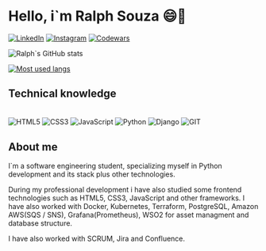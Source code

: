 # Hello, i`m Ralph Souza 😄🖖

<!-- @todo Link future personal DEV website URL -->
<!-- [![Blog](https://img.shields.io/website?label=RalphSouza.com&style=for-the-badge&url=https://)]() -->
[![LinkedIn](https://img.shields.io/badge/LinkedIn-0077B5?style=for-the-badge&logo=linkedin&logoColor=white)](https://www.linkedin.com/in/ralph-ssouza1985/)
[![Instagram](https://img.shields.io/badge/Instagram-E4405F?style=for-the-badge&logo=instagram&logoColor=white)](https://www.instagram.com/ralphsouza85/)
[![Codewars](https://img.shields.io/badge/Codewars-B1361E?style=for-the-badge&logo=Codewars&logoColor=white)](https://www.codewars.com/users/Ralph-souza)

![Ralph`s GitHub stats](https://github-readme-stats.vercel.app/api?username=Ralph-souza&show_icons=true&theme=dracula)

[![Most used langs](https://github-readme-stats.vercel.app/api/top-langs/?username=Ralph-souza&layout=compact)](https://github.com/Ralph-souza)

## Technical knowledge

<div style="display: inline-block"></br>
  <img alt="HTML5" align="center" src="https://img.shields.io/badge/HTML5-E34F26?style=for-the-badge&logo=html5&logoColor=white" />
  <img alt="CSS3" align="center" src="https://img.shields.io/badge/CSS3-1572B6?style=for-the-badge&logo=css3&logoColor=white" />
  <img alt="JavaScript" align="center" src="https://img.shields.io/badge/JavaScript-F7DF1E?style=for-the-badge&logo=javascript&logoColor=black" />
  <img alt="Python" align="center" src="https://img.shields.io/badge/Python-3776AB?style=for-the-badge&logo=python&logoColor=white" />
  <img alt="Django" align="center" src="https://img.shields.io/badge/Django-092E20?style=for-the-badge&logo=django&logoColor=white" />
  <img alt="GIT" align="center" src="https://img.shields.io/badge/GIT-E44C30?style=for-the-badge&logo=git&logoColor=white" />
</div></br>

## About me

<p>I`m a software engineering student, specializing myself in Python development and its stack plus other technologies.</p>
<p>During my professional development i have also studied some frontend technologies such as HTML5, CSS3, JavaScript and other frameworks. I have also worked with Docker, Kubernetes, Terraform, PostgreSQL, Amazon AWS(SQS / SNS), Grafana(Prometheus), WSO2 for asset managment and database structure.</p>
<p>I have also worked with SCRUM, Jira and Confluence.</p>

